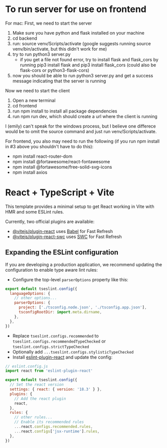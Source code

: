 # To run server for use on frontend
For mac:
  First, we need to start the server
  1. Make sure you have python and flask installed on your machine
  2. cd backend
  3. run: source venv/Scripts/activate (google suggests running source venv/bin/activate, but this didn't work for me)
  4. try to run python3 server.py
        - if you get a file not found error, try to install flask and flask_cors by running pip3 install flask and pip3 install flask_cors (could also be flask-cors or python3-flask-cors)
  5. now you should be able to run python3 server.py and get a success message indicating that the server is running

  
  Now we need to start the client
  1. Open a new terminal
  2. cd frontend
  3. run npm install to install all package dependencies
  4. run npm run dev, which should create a url where the client is running


I (emily) can't speak for the windows process, but I believe one differece would be to omit the source command and just run venv/Scripts/activate. 

For frontend, you also may need to run the following (if you run npm install in #3 above you shouldn't have to do this):
- npm install react-router-dom
- npm install @fortawesome/react-fontawesome
- npm install @fortawesome/free-solid-svg-icons
- npm install axios











# React + TypeScript + Vite

This template provides a minimal setup to get React working in Vite with HMR and some ESLint rules.

Currently, two official plugins are available:

- [@vitejs/plugin-react](https://github.com/vitejs/vite-plugin-react/blob/main/packages/plugin-react/README.md) uses [Babel](https://babeljs.io/) for Fast Refresh
- [@vitejs/plugin-react-swc](https://github.com/vitejs/vite-plugin-react-swc) uses [SWC](https://swc.rs/) for Fast Refresh

## Expanding the ESLint configuration

If you are developing a production application, we recommend updating the configuration to enable type aware lint rules:

- Configure the top-level `parserOptions` property like this:

```js
export default tseslint.config({
  languageOptions: {
    // other options...
    parserOptions: {
      project: ['./tsconfig.node.json', './tsconfig.app.json'],
      tsconfigRootDir: import.meta.dirname,
    },
  },
})
```

- Replace `tseslint.configs.recommended` to `tseslint.configs.recommendedTypeChecked` or `tseslint.configs.strictTypeChecked`
- Optionally add `...tseslint.configs.stylisticTypeChecked`
- Install [eslint-plugin-react](https://github.com/jsx-eslint/eslint-plugin-react) and update the config:

```js
// eslint.config.js
import react from 'eslint-plugin-react'

export default tseslint.config({
  // Set the react version
  settings: { react: { version: '18.3' } },
  plugins: {
    // Add the react plugin
    react,
  },
  rules: {
    // other rules...
    // Enable its recommended rules
    ...react.configs.recommended.rules,
    ...react.configs['jsx-runtime'].rules,
  },
})
```
